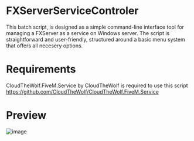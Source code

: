 # FXServerServiceControler

This batch script, is designed as a simple command-line interface tool for managing a FXServer as a service on Windows server. The script is straightforward and user-friendly, structured around a basic menu system that offers all necesery options.

# Requirements

CloudTheWolf.FiveM.Service by CloudTheWolf is required to use this script https://github.com/CloudTheWolf/CloudTheWolf.FiveM.Service

# Preview

![image](https://github.com/arch3r0/FXServerControler/assets/87485861/56ec923e-83d3-465c-8279-826679846ae0)
